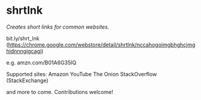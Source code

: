 # shrtlnk

*Creates short links for common websites.*

bit.ly/shrt_lnk (https://chrome.google.com/webstore/detail/shrtlnk/nccahogoimgbhghcjmghidnnngigcagi)

e.g. amzn.com/B01A6G35IQ

Supported sites:
Amazon
YouTube
The Onion
StackOverflow (StackExchange)

and more to come. Contributions welcome!
